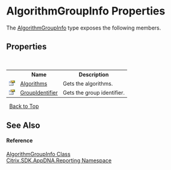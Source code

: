 # AlgorithmGroupInfo Properties
 

The <a href="T_Citrix_SDK_AppDNA_Reporting_AlgorithmGroupInfo">AlgorithmGroupInfo</a> type exposes the following members.


## Properties
&nbsp;<table><tr><th></th><th>Name</th><th>Description</th></tr><tr><td>![Public property](media/pubproperty.gif "Public property")</td><td><a href="P_Citrix_SDK_AppDNA_Reporting_AlgorithmGroupInfo_Algorithms">Algorithms</a></td><td>
Gets the algorithms.</td></tr><tr><td>![Public property](media/pubproperty.gif "Public property")</td><td><a href="P_Citrix_SDK_AppDNA_Reporting_AlgorithmGroupInfo_GroupIdentifier">GroupIdentifier</a></td><td>
Gets the group identifier.</td></tr></table>&nbsp;
<a href="#algorithmgroupinfo-properties">Back to Top</a>

## See Also


#### Reference
<a href="T_Citrix_SDK_AppDNA_Reporting_AlgorithmGroupInfo">AlgorithmGroupInfo Class</a><br /><a href="N_Citrix_SDK_AppDNA_Reporting">Citrix.SDK.AppDNA.Reporting Namespace</a><br />